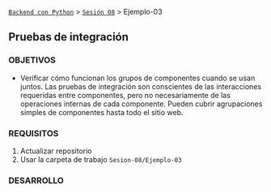 [`Backend con Python`](../../Readme.md) > [`Sesión 08`](../Readme.md) > Ejemplo-03
## Pruebas de integración

### OBJETIVOS
- Verificar cómo funcionan los grupos de componentes cuando se usan juntos. Las pruebas de integración son conscientes de las interacciones requeridas entre componentes, pero no necesariamente de las operaciones internas de cada componente. Pueden cubrir agrupaciones simples de componentes hasta todo el sitio web.

### REQUISITOS
1. Actualizar repositorio
1. Usar la carpeta de trabajo `Sesion-08/Ejemplo-03`

### DESARROLLO
